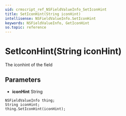 ```yaml
---
uid: crmscript_ref_NSFieldValueInfo_SetIconHint
title: SetIconHint(String iconHint)
intellisense: NSFieldValueInfo.SetIconHint
keywords: NSFieldValueInfo, GetIconHint
so.topic: reference
---
```


# SetIconHint(String iconHint)

The iconhint of the field

## Parameters

* **iconHint** String

```crmscript
NSFieldValueInfo thing;
String iconHint;
thing.SetIconHint(iconHint);
```

